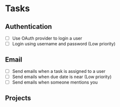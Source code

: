 # Tasks

## Authentication

- [ ] Use OAuth provider to login a user
- [ ] Login using username and password (Low priority)

## Email

- [ ] Send emails when a task is assigned to a user
- [ ] Send emails when due date is near (Low priority)
- [ ] Send emails when someone mentions you

## Projects

